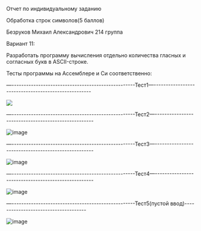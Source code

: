 Отчет по индивидуальному заданию

Обработка строк символов(5 баллов)

Безруков Михаил Александрович 214 группа

Вариант 11:

Разработать программу вычисления отдельно количества гласных и согласных букв в ASCII-строке.

Тесты программы на Ассемблере и Си соответственно:

—---------------------------------------------------Тест1—----------------------------------------------------

![](RackMultipart20221113-1-i5wdey_html_4d1402293e8a437.png)

—---------------------------------------------------Тест2—----------------------------------------------------

![image](https://user-images.githubusercontent.com/108925927/201542111-e2be029a-5fdd-4d19-95f1-5ad879fae399.png)

—---------------------------------------------------Тест3—----------------------------------------------------

![image](https://user-images.githubusercontent.com/108925927/201542127-87964ef8-5175-412c-bbb8-5e06c005ef07.png)

—---------------------------------------------------Тест4—----------------------------------------------------

![image](https://user-images.githubusercontent.com/108925927/201542135-de5ecd0d-6b86-424b-bbc4-c4d467023a51.png)

—---------------------------------------------------Тест5(пустой ввод)-------------------------------------

![image](https://user-images.githubusercontent.com/108925927/201542144-d9a710aa-a7b0-40e8-9daa-74aa7d808b0e.png)


